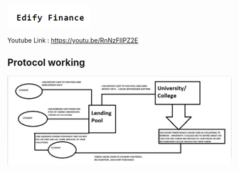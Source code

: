 <img src = logo.png>

Youtube Link : https://youtu.be/RnNzFlIPZ2E

## Protocol working

<img src = protocolworking.png>

